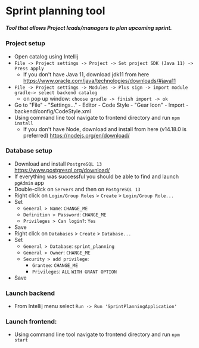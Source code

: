 # Sprint planning tool

##### Tool that allows Project leads/managers to plan upcoming sprint.

### Project setup

* Open catalog using Intellij
* `File -> Project settings -> Project -> Set project SDK (Java 11) -> Press apply`
    * If you don't have Java 11, download jdk11 from here https://www.oracle.com/java/technologies/downloads/#java11
* `File -> Project settings -> Modules -> Plus sign -> import module gradle-> select backend catalog`
    * on pop up window: `choose gradle -> finish import -> ok`
* Go to "File" - "Settings..." - Editor - Code Style - "Gear Icon" - Import - backend/config/CodeStyle.xml
* Using command line tool navigate to frontend directory and run `npm install`
  * If you don't have Node, download and install from here (v14.18.0 is preferred) https://nodejs.org/en/download/

### Database setup

* Download and install `PostgreSQL 13` https://www.postgresql.org/download/
* If everything was successful you should be able to find and launch `pgAdmin` app
* Double-click on `Servers` and then on `PostgreSQL 13`
* Right click on `Login/Group Roles` > `Create` > `Login/Group Role...`
* Set
    * `General > Name`: `CHANGE_ME`
    * `Definition > Password`: `CHANGE_ME`
    * `Privileges > Can login?`: `Yes`
* Save
* Right click on `Databases` > `Create` > `Database...`
* Set
    * `General > Database`: `sprint_planning`
    * `General > Owner`: `CHANGE_ME`
    * `Security > add privilege`:
        * `Grantee`: `CHANGE_ME`
        * `Privileges`: `ALL` `WITH GRANT OPTION`
* Save

### Launch backend

* From Intellij menu select `Run -> Run 'SprintPlanningApplication'`

### Launch frontend:

* Using command line tool navigate to frontend directory and run `npm start`
